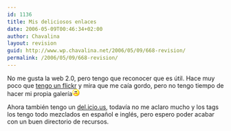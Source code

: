 ```yaml
---
id: 1136
title: Mis deliciosos enlaces
date: 2006-05-09T00:46:34+02:00
author: Chavalina
layout: revision
guid: http://www.wp.chavalina.net/2006/05/09/668-revision/
permalink: /2006/05/09/668-revision/
---
```

No me gusta la web 2.0, pero tengo que reconocer que es &uacute;til. Hace muy poco que <a href="http://www.flickr.com/photos/chavalina/" target="_blank">tengo un flickr</a> y mira que me caía gordo, pero no tengo tiempo de hacer mi propia galería![emo](/imagenes/emoticonos/triste.gif) 

Ahora también tengo un <a href="http://del.icio.us/chavalina" target="_blank">del.icio.us</a>, todavía no me aclaro mucho y los tags los tengo todo mezclados en espa&ntilde;ol e inglés, pero espero poder acabar con un buen directorio de recursos.